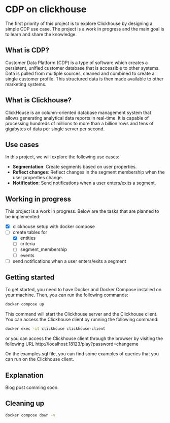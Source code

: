 # CDP on clickhouse

The first priority of this project is to explore Clickhouse by designing a simple CDP use case. The project is a work in progress and the main goal is to learn and share the knowledge.

## What is CDP?

Customer Data Platform (CDP) is a type of software which creates a persistent, unified customer database that is accessible to other systems. Data is pulled from multiple sources, cleaned and combined to create a single customer profile. This structured data is then made available to other marketing systems.

## What is Clickhouse?

ClickHouse is an column-oriented database management system that allows generating analytical data reports in real-time. It is capable of processing hundreds of millions to more than a billion rows and tens of gigabytes of data per single server per second.

## Use cases

In this project, we will explore the following use cases:

- **Segmentation**: Create segments based on user properties.
- **Reflect changes**: Reflect changes in the segment membership when the user properties change.
- **Notification**: Send notifications when a user enters/exits a segment.

## Working in progress

This project is a work in progress. Below are the tasks that are planned to be implemented:

- [x] clickhouse setup with docker compose
- [ ] create tables for
  - [x] entities
  - [ ] criteria
  - [ ] segment_membership
  - [ ] events
- [ ] send notifications when a user enters/exits a segment

## Getting started

To get started, you need to have Docker and Docker Compose installed on your machine. Then, you can run the following commands:

```bash
docker compose up
```

This command will start the Clickhouse server and the Clickhouse client. You can access the Clickhouse client by running the following command:

```bash
docker exec -it clickhouse clickhouse-client
```

or you can access the Clickhouse client through the browser by visiting the following URL http://localhost:18123/play?password=changeme

On the examples.sql file, you can find some examples of queries that you can run on the Clickhouse client.

## Explanation

Blog post comming soon.

## Cleaning up

```sh
docker compose down -v
```
